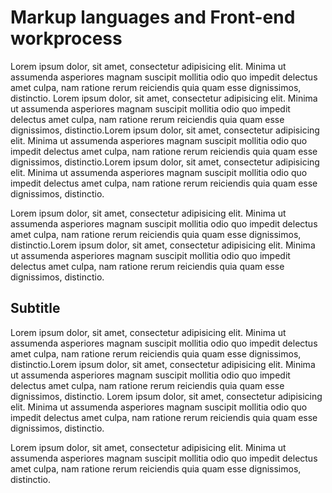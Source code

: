 # Markup languages and Front-end workprocess

Lorem ipsum dolor, sit amet, consectetur adipisicing elit. Minima ut assumenda asperiores magnam suscipit mollitia odio quo impedit delectus amet culpa, nam ratione rerum reiciendis quia quam esse dignissimos, distinctio.
Lorem ipsum dolor, sit amet, consectetur adipisicing elit. Minima ut assumenda asperiores magnam suscipit mollitia odio quo impedit delectus amet culpa, nam ratione rerum reiciendis quia quam esse dignissimos, distinctio.Lorem ipsum dolor, sit amet, consectetur adipisicing elit. Minima ut assumenda asperiores magnam suscipit mollitia odio quo impedit delectus amet culpa, nam ratione rerum reiciendis quia quam esse dignissimos, distinctio.Lorem ipsum dolor, sit amet, consectetur adipisicing elit. Minima ut assumenda asperiores magnam suscipit mollitia odio quo impedit delectus amet culpa, nam ratione rerum reiciendis quia quam esse dignissimos, distinctio.

Lorem ipsum dolor, sit amet, consectetur adipisicing elit. Minima ut assumenda asperiores magnam suscipit mollitia odio quo impedit delectus amet culpa, nam ratione rerum reiciendis quia quam esse dignissimos, distinctio.Lorem ipsum dolor, sit amet, consectetur adipisicing elit. Minima ut assumenda asperiores magnam suscipit mollitia odio quo impedit delectus amet culpa, nam ratione rerum reiciendis quia quam esse dignissimos, distinctio.
## Subtitle
Lorem ipsum dolor, sit amet, consectetur adipisicing elit. Minima ut assumenda asperiores magnam suscipit mollitia odio quo impedit delectus amet culpa, nam ratione rerum reiciendis quia quam esse dignissimos, distinctio.Lorem ipsum dolor, sit amet, consectetur adipisicing elit. Minima ut assumenda asperiores magnam suscipit mollitia odio quo impedit delectus amet culpa, nam ratione rerum reiciendis quia quam esse dignissimos, distinctio.
Lorem ipsum dolor, sit amet, consectetur adipisicing elit. Minima ut assumenda asperiores magnam suscipit mollitia odio quo impedit delectus amet culpa, nam ratione rerum reiciendis quia quam esse dignissimos, distinctio.

Lorem ipsum dolor, sit amet, consectetur adipisicing elit. Minima ut assumenda asperiores magnam suscipit mollitia odio quo impedit delectus amet culpa, nam ratione rerum reiciendis quia quam esse dignissimos, distinctio.
